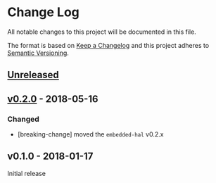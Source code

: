 # Change Log

All notable changes to this project will be documented in this file.

The format is based on [Keep a Changelog](http://keepachangelog.com/)
and this project adheres to [Semantic Versioning](http://semver.org/).

## [Unreleased]

## [v0.2.0] - 2018-05-16

### Changed

- [breaking-change] moved the `embedded-hal` v0.2.x

## v0.1.0 - 2018-01-17

Initial release

[Unreleased]: https://github.com/japaric/mfrc522/compare/v0.2.0...HEAD
[v0.2.0]: https://github.com/japaric/mfrc522/compare/v0.1.0...v0.2.0
